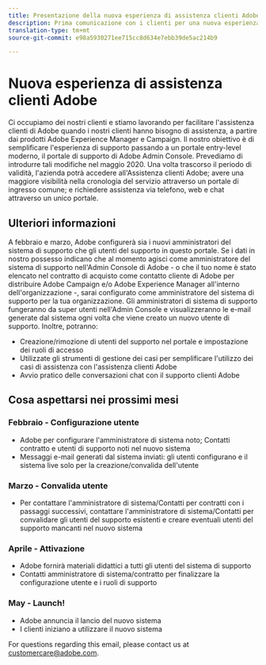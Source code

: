 ```yaml
---
title: Presentazione della nuova esperienza di assistenza clienti Adobe
description: Prima comunicazione con i clienti per una nuova esperienza di assistenza
translation-type: tm+mt
source-git-commit: e98a5930271ee715cc8d634e7ebb39de5ac214b9

---
```



# Nuova esperienza di assistenza clienti Adobe

Ci occupiamo dei nostri clienti e stiamo lavorando per facilitare l&#39;assistenza clienti di Adobe quando i nostri clienti hanno bisogno di assistenza, a partire dai prodotti Adobe Experience Manager e Campaign. Il nostro obiettivo è di semplificare l&#39;esperienza di supporto passando a un portale entry-level moderno, il portale di supporto di Adobe Admin Console. Prevediamo di introdurre tali modifiche nel maggio 2020. Una volta trascorso il periodo di validità, l&#39;azienda potrà accedere all&#39;Assistenza clienti Adobe; avere una maggiore visibilità nella cronologia del servizio attraverso un portale di ingresso comune; e richiedere assistenza via telefono, web e chat attraverso un unico portale.

## Ulteriori informazioni

A febbraio e marzo, Adobe configurerà sia i nuovi amministratori del sistema di supporto che gli utenti del supporto in questo portale. Se i dati in nostro possesso indicano che al momento agisci come amministratore del sistema di supporto nell&#39;Admin Console di Adobe - o che il tuo nome è stato elencato nel contratto di acquisto come contatto cliente di Adobe per distribuire Adobe Campaign e/o Adobe Experience Manager all&#39;interno dell&#39;organizzazione -, sarai configurato come amministratore del sistema di supporto per la tua organizzazione.
Gli amministratori di sistema di supporto fungeranno da super utenti nell&#39;Admin Console e visualizzeranno le e-mail generate dal sistema ogni volta che viene creato un nuovo utente di supporto. Inoltre, potranno:

* Creazione/rimozione di utenti del supporto nel portale e impostazione dei ruoli di accesso
* Utilizzate gli strumenti di gestione dei casi per semplificare l&#39;utilizzo dei casi di assistenza con l&#39;assistenza clienti Adobe
* Avvio pratico delle conversazioni chat con il supporto clienti Adobe

## Cosa aspettarsi nei prossimi mesi

### Febbraio - Configurazione utente

* Adobe per configurare l&#39;amministratore di sistema noto; Contatti contratto e utenti di supporto noti nel nuovo sistema
* Messaggi e-mail generati dal sistema inviati: gli utenti configurano e il sistema live solo per la creazione/convalida dell&#39;utente


### Marzo - Convalida utente

* Per contattare l&#39;amministratore di sistema/Contatti per contratti con i passaggi successivi, contattare l&#39;amministratore di sistema/Contatti per convalidare gli utenti del supporto esistenti e creare eventuali utenti del supporto mancanti nel nuovo sistema

### Aprile - Attivazione

* Adobe fornirà materiali didattici a tutti gli utenti del sistema di supporto
* Contatti amministratore di sistema/contratto per finalizzare la configurazione utente e i ruoli di supporto

### May - Launch!

* Adobe annuncia il lancio del nuovo sistema
* I clienti iniziano a utilizzare il nuovo sistema

For questions regarding this email, please contact us at [customercare@adobe.com](mailto:customercare@adobe.com).

